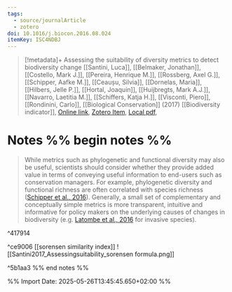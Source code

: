 ```yaml
---
tags:
  - source/journalArticle
  - zotero
doi: 10.1016/j.biocon.2016.08.024
itemKey: ISC4NDBJ
---
```

>[!metadata]+
> Assessing the suitability of diversity metrics to detect biodiversity change
> [[Santini, Luca]], [[Belmaker, Jonathan]], [[Costello, Mark J.]], [[Pereira, Henrique M.]], [[Rossberg, Axel G.]], [[Schipper, Aafke M.]], [[Ceaușu, Silvia]], [[Dornelas, Maria]], [[Hilbers, Jelle P.]], [[Hortal, Joaquin]], [[Huijbregts, Mark A.J.]], [[Navarro, Laetitia M.]], [[Schiffers, Katja H.]], [[Visconti, Piero]], [[Rondinini, Carlo]], 
> [[Biological Conservation]] (2017)
> [[Biodiversity indicator]], 
> [Online link](https://linkinghub.elsevier.com/retrieve/pii/S0006320716303305), [Zotero Item](zotero://select/library/items/ISC4NDBJ), [Local pdf](file://C:/Users/aburg/Documents/references/zotero/storage/ID4P62JG/Santini2017_Assessingsuitability.pdf), 

# Notes %% begin notes %%

> While metrics such as phylogenetic and functional diversity may also be useful, scientists should consider whether they provide added value in terms of conveying useful information to end-users such as conservation managers. For example, phylogenetic diversity and functional richness are often correlated with species richness ([Schipper et al., 2016](https://www.sciencedirect.com/science/article/pii/S0006320716303305?ref=pdf_download&fr=RR-2&rr=935e09b06db3d159#bb0275)). Generally, a small set of complementary and conceptually simple metrics is more transparent, intuitive and informative for policy makers on the underlying causes of changes in biodiversity (e.g. [Latombe et al., 2016](https://www.sciencedirect.com/science/article/pii/S0006320716303305?ref=pdf_download&fr=RR-2&rr=935e09b06db3d159#bb0175) for invasive species).

^417914

^ce9006
[[sorensen similarity index]]
![[Santini2017_Assessingsuitability_sorensen formula.png]]

^5b1aa3
%% end notes %% 




%% Import Date: 2025-05-26T13:45:45.650+02:00 %%
